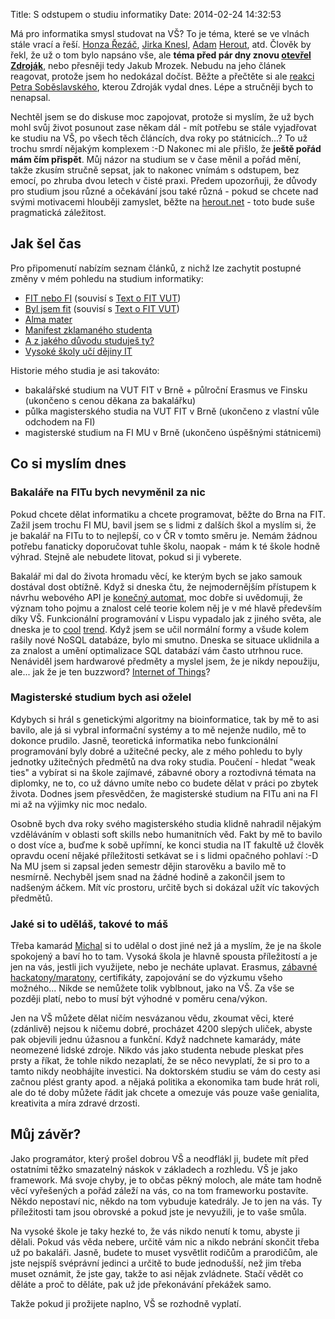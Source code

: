 Title: S odstupem o studiu informatiky
Date: 2014-02-24 14:32:53

Má pro informatika smysl studovat na VŠ? To je téma, které se ve vlnách stále vrací a řeší. [Honza Řezáč](http://blog.filosof.biz/vysoke-skoly-lzou/), [Jirka Knesl](http://www.knesl.com/articles/view/ma-smysl-studovat-informatiku), [Adam](http://www.herout.net/blog/2012/01/proc-nestudovat-na-vysoke-skole/) [Herout](http://www.herout.net/blog/2012/01/proc-studovat-na-vysoke-skole/), atd. Člověk by řekl, že už o tom bylo napsáno vše, ale **téma před pár dny znovu [otevřel Zdroják](http://www.zdrojak.cz/clanky/muj-nazor-ma-smysl-studovat-informatiku-vysoke-skole/)**, nebo přesněji tedy Jakub Mrozek. Nebudu na jeho článek reagovat, protože jsem ho nedokázal dočíst. Běžte a přečtěte si ale [reakci Petra Soběslavského](http://www.zdrojak.cz/clanky/muj-nazor-studium-informatiky-vs-ma-smysl/), kterou Zdroják vydal dnes. Lépe a stručněji bych to nenapsal.

Nechtěl jsem se do diskuse moc zapojovat, protože si myslím, že už bych mohl svůj život posunout zase někam dál - mít potřebu se stále vyjadřovat ke studiu na VŠ, po všech těch článcích, dva roky po státnicích...? To už trochu smrdí nějakým komplexem :-D Nakonec mi ale přišlo, že **ještě pořád mám čím přispět**. Můj názor na studium se v čase měnil a pořád mění, takže zkusím stručně sepsat, jak to nakonec vnímám s odstupem, bez emocí, po zhruba dvou letech v čisté praxi. Předem upozorňuji, že důvody pro studium jsou různé a očekávání jsou také různá - pokud se chcete nad svými motivacemi hlouběji zamyslet, běžte na [herout.net](http://www.herout.net/) - toto bude suše pragmatická záležitost.

## Jak šel čas

Pro připomenutí nabízím seznam článků, z nichž lze zachytit postupné změny v mém pohledu na studium informatiky:

- [FIT nebo FI]({filename}/2010-12-04_fit-nebo-fi.md) (souvisí s [Text o FIT VUT]({filename}/2013-03-05_text-o-fit-vut.md))
- [Byl jsem fit]({filename}/2011-05-09_byl-jsem-fit.md) (souvisí s [Text o FIT VUT]({filename}/2013-03-05_text-o-fit-vut.md))
- [Alma mater]({filename}/2011-12-25_alma-mater.md)
- [Manifest zklamaného studenta]({filename}/2012-01-23_manifest-zklamaneho-studenta.md)
- [A z jakého důvodu studuješ ty?]({filename}/2012-05-31_a-z-jakeho-duvodu-studujes-ty.md)
- [Vysoké školy učí dějiny IT]({filename}/2012-06-06_vysoke-skoly-uci-dejiny-it.md)

Historie mého studia je asi takováto:

- bakalářské studium na VUT FIT v Brně + půlroční Erasmus ve Finsku (ukončeno s cenou děkana za bakalářku)
- půlka magisterského studia na VUT FIT v Brně (ukončeno z vlastní vůle odchodem na FI)
- magisterské studium na FI MU v Brně (ukončeno úspěšnými státnicemi)

## Co si myslím dnes

### Bakaláře na FITu bych nevyměnil za nic

Pokud chcete dělat informatiku a chcete programovat, běžte do Brna na FIT. Zažil jsem trochu FI MU, bavil jsem se s lidmi z dalších škol a myslím si, že je bakalář na FITu to to nejlepší, co v ČR v tomto směru je. Nemám žádnou potřebu fanaticky doporučovat tuhle školu, naopak - mám k té škole hodně výhrad. Stejně ale nebudete litovat, pokud si ji vyberete.

Bakalář mi dal do života hromadu věcí, ke kterým bych se jako samouk dostával dost obtížně. Když si dneska čtu, že nejmodernějším přístupem k návrhu webového API je [konečný automat](https://github.com/apiaryio/api-blueprint/tree/resource-blueprint), moc dobře si uvědomuji, že význam toho pojmu a znalost celé teorie kolem něj je v mé hlavě především díky VŠ. Funkcionální programování v Lispu vypadalo jak z jiného světa, ale dneska je to [cool](http://www.meetup.com/Lambda-Meetup-Group/) [trend](http://rarous.net/weblog/448-deset-duvodu-proc-nepouzivat-funkcionalni-jazyky.aspx). Když jsem se učil normální formy a všude kolem rašily nové NoSQL databáze, bylo mi smutno. Dneska se situace uklidnila a za znalost a umění optimalizace SQL databází vám často utrhnou ruce. Nenáviděl jsem hardwarové předměty a myslel jsem, že je nikdy nepoužiju, ale... jak že je ten buzzword? [Internet of Things](https://en.wikipedia.org/wiki/Internet_of_Things)?

### Magisterské studium bych asi oželel

Kdybych si hrál s genetickými algoritmy na bioinformatice, tak by mě to asi bavilo, ale já si vybral informační systémy a to mě nejenže nudilo, mě to dokonce prudilo. Jasně, teoretická informatika nebo funkcionální programování byly dobré a užitečné pecky, ale z mého pohledu to byly jednotky užitečných předmětů na dva roky studia. Poučení - hledat "weak ties" a vybírat si na škole zajímavé, zábavné obory a roztodivná témata na diplomky, ne to, co už dávno umíte nebo co budete dělat v práci po zbytek života. Dodnes jsem přesvědčen, že magisterské studium na FITu ani na FI mi až na výjimky nic moc nedalo.

Osobně bych dva roky svého magisterského studia klidně nahradil nějakým vzděláváním v oblasti soft skills nebo humanitních věd. Fakt by mě to bavilo o dost více a, buďme k sobě upřímní, ke konci studia na IT fakultě už člověk opravdu ocení nějaké příležitosti setkávat se i s lidmi opačného pohlaví :-D Na MU jsem si zapsal jeden semestr dějin starověku a bavilo mě to nesmírně. Nechyběl jsem snad na žádné hodině a zakončil jsem to nadšeným áčkem. Mít víc prostoru, určitě bych si dokázal užít víc takových předmětů.

### Jaké si to uděláš, takové to máš

Třeba kamarád [Michal](http://michalwiglasz.cz/) si to udělal o dost jiné než já a myslím, že je na škole spokojený a baví ho to tam. Vysoká škola je hlavně spousta příležitostí a je jen na vás, jestli jich využijete, nebo je necháte uplavat. Erasmus, [zábavné hackatony/maratony](http://www.herout.net/blog/2014/02/gamedev-half-marathon/), certifikáty, zapojování se do výzkumu všeho možného... Nikde se nemůžete tolik vyblbnout, jako na VŠ. Za vše se později platí, nebo to musí být výhodné v poměru cena/výkon.

Jen na VŠ můžete dělat ničím nesvázanou vědu, zkoumat věci, které (zdánlivě) nejsou k ničemu dobré, procházet 4200 slepých uliček, abyste pak objevili jednu úžasnou a funkční. Když nadchnete kamarády, máte neomezené lidské zdroje. Nikdo vás jako studenta nebude pleskat přes prsty a říkat, že tohle nikdo nezaplatí, že se něco nevyplatí, že si pro to a tamto nikdy neobhájíte investici. Na doktorském studiu se vám do cesty asi začnou plést granty apod. a nějaká politika a ekonomika tam bude hrát roli, ale do té doby můžete řádit jak chcete a omezuje vás pouze vaše genialita, kreativita a míra zdravé drzosti.

## Můj závěr?

Jako programátor, který prošel dobrou VŠ a neodflákl ji, budete mít před ostatními těžko smazatelný náskok v základech a rozhledu. VŠ je jako framework. Má svoje chyby, je to občas pěkný moloch, ale máte tam hodně věcí vyřešených a pořád záleží na vás, co na tom frameworku postavíte. Někdo nepostaví nic, někdo na tom vybuduje katedrály. Je to jen na vás. Ty příležitosti tam jsou obrovské a pokud jste je nevyužili, je to vaše smůla.

Na vysoké škole je taky hezké to, že vás nikdo nenutí k tomu, abyste ji dělali. Pokud vás věda nebere, určitě vám nic a nikdo nebrání skončit třeba už po bakaláři. Jasně, budete to muset vysvětlit rodičům a prarodičům, ale jste nejspíš svéprávní jedinci a určitě to bude jednodušší, než jim třeba muset oznámit, že jste gay, takže to asi nějak zvládnete. Stačí vědět co děláte a proč to děláte, pak už jde překonávání překážek samo.

Takže pokud ji prožijete naplno, VŠ se rozhodně vyplatí.
